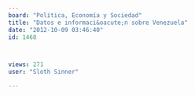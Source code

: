 ```yaml
---
board: "Política, Economía y Sociedad"
title: "Datos e informaci&oacute;n sobre Venezuela"
date: "2012-10-09 03:46:40"
id: 1468



views: 271
user: "Sloth Sinner"

---
```

